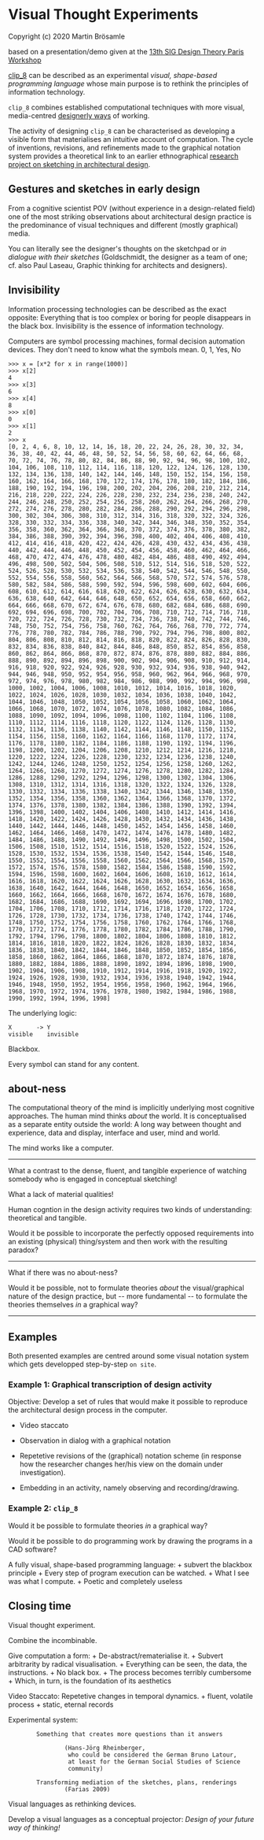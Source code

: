 

Visual Thought Experiments
==========================

Copyright (c) 2020 Martin Brösamle

based on a presentation/demo given at the [13th SIG Design Theory Paris Workshop](https://designtheory.sciencesconf.org/)

[clip_8](https://github.com/broesamle/clip_8)
can be described as an experimental *visual, shape-based programming language* whose main purpose is to rethink the principles of information technology.

`clip_8` combines established computational techniques with more visual, media-centred [designerly ways](https://doi.org/10.1016%2F0142-694X%2882%2990040-0) of working.

The activity of designing `clip_8` can be characterised as developing a visible form that materialises an intuitive account of computation.
The cycle of inventions, revisions, and refinements made to the graphical notation system provides a theoretical link to an earlier ethnographical
[research project on sketching in architectural design](https://doi.org/10.1016/j.destud.2018.01.002).


Gestures and sketches in early design
-------------------------------------

From a cognitive scientist POV (without experience in a design-related field) one of the most striking observations about architectural design practice is the predominance of visual techniques and different (mostly graphical) media.

You can literally see the designer's thoughts on the sketchpad or
*in  dialogue  with  their  sketches*
(Goldschmidt, the designer as a team of one; cf. also Paul Laseau, Graphic thinking for architects and designers).


Invisibility
------------

Information processing technologies can be described as the exact opposite:
Everything that is too complex or boring for people disappears in the black box.
Invisibility is the essence of information technology.

Computers are symbol processing machines, formal decision automation devices.
They don't need to know what the symbols mean.
0, 1, Yes, No

```
>>> x = [x*2 for x in range(1000)]
>>> x[2]
4
>>> x[3]
6
>>> x[4]
8
>>> x[0]
0
>>> x[1]
2
>>> x
[0, 2, 4, 6, 8, 10, 12, 14, 16, 18, 20, 22, 24, 26, 28, 30, 32, 34, 36, 38, 40, 42, 44, 46, 48, 50, 52, 54, 56, 58, 60, 62, 64, 66, 68, 70, 72, 74, 76, 78, 80, 82, 84, 86, 88, 90, 92, 94, 96, 98, 100, 102, 104, 106, 108, 110, 112, 114, 116, 118, 120, 122, 124, 126, 128, 130, 132, 134, 136, 138, 140, 142, 144, 146, 148, 150, 152, 154, 156, 158, 160, 162, 164, 166, 168, 170, 172, 174, 176, 178, 180, 182, 184, 186, 188, 190, 192, 194, 196, 198, 200, 202, 204, 206, 208, 210, 212, 214, 216, 218, 220, 222, 224, 226, 228, 230, 232, 234, 236, 238, 240, 242, 244, 246, 248, 250, 252, 254, 256, 258, 260, 262, 264, 266, 268, 270, 272, 274, 276, 278, 280, 282, 284, 286, 288, 290, 292, 294, 296, 298, 300, 302, 304, 306, 308, 310, 312, 314, 316, 318, 320, 322, 324, 326, 328, 330, 332, 334, 336, 338, 340, 342, 344, 346, 348, 350, 352, 354, 356, 358, 360, 362, 364, 366, 368, 370, 372, 374, 376, 378, 380, 382, 384, 386, 388, 390, 392, 394, 396, 398, 400, 402, 404, 406, 408, 410, 412, 414, 416, 418, 420, 422, 424, 426, 428, 430, 432, 434, 436, 438, 440, 442, 444, 446, 448, 450, 452, 454, 456, 458, 460, 462, 464, 466, 468, 470, 472, 474, 476, 478, 480, 482, 484, 486, 488, 490, 492, 494, 496, 498, 500, 502, 504, 506, 508, 510, 512, 514, 516, 518, 520, 522, 524, 526, 528, 530, 532, 534, 536, 538, 540, 542, 544, 546, 548, 550, 552, 554, 556, 558, 560, 562, 564, 566, 568, 570, 572, 574, 576, 578, 580, 582, 584, 586, 588, 590, 592, 594, 596, 598, 600, 602, 604, 606, 608, 610, 612, 614, 616, 618, 620, 622, 624, 626, 628, 630, 632, 634, 636, 638, 640, 642, 644, 646, 648, 650, 652, 654, 656, 658, 660, 662, 664, 666, 668, 670, 672, 674, 676, 678, 680, 682, 684, 686, 688, 690, 692, 694, 696, 698, 700, 702, 704, 706, 708, 710, 712, 714, 716, 718, 720, 722, 724, 726, 728, 730, 732, 734, 736, 738, 740, 742, 744, 746, 748, 750, 752, 754, 756, 758, 760, 762, 764, 766, 768, 770, 772, 774, 776, 778, 780, 782, 784, 786, 788, 790, 792, 794, 796, 798, 800, 802, 804, 806, 808, 810, 812, 814, 816, 818, 820, 822, 824, 826, 828, 830, 832, 834, 836, 838, 840, 842, 844, 846, 848, 850, 852, 854, 856, 858, 860, 862, 864, 866, 868, 870, 872, 874, 876, 878, 880, 882, 884, 886, 888, 890, 892, 894, 896, 898, 900, 902, 904, 906, 908, 910, 912, 914, 916, 918, 920, 922, 924, 926, 928, 930, 932, 934, 936, 938, 940, 942, 944, 946, 948, 950, 952, 954, 956, 958, 960, 962, 964, 966, 968, 970, 972, 974, 976, 978, 980, 982, 984, 986, 988, 990, 992, 994, 996, 998, 1000, 1002, 1004, 1006, 1008, 1010, 1012, 1014, 1016, 1018, 1020, 1022, 1024, 1026, 1028, 1030, 1032, 1034, 1036, 1038, 1040, 1042, 1044, 1046, 1048, 1050, 1052, 1054, 1056, 1058, 1060, 1062, 1064, 1066, 1068, 1070, 1072, 1074, 1076, 1078, 1080, 1082, 1084, 1086, 1088, 1090, 1092, 1094, 1096, 1098, 1100, 1102, 1104, 1106, 1108, 1110, 1112, 1114, 1116, 1118, 1120, 1122, 1124, 1126, 1128, 1130, 1132, 1134, 1136, 1138, 1140, 1142, 1144, 1146, 1148, 1150, 1152, 1154, 1156, 1158, 1160, 1162, 1164, 1166, 1168, 1170, 1172, 1174, 1176, 1178, 1180, 1182, 1184, 1186, 1188, 1190, 1192, 1194, 1196, 1198, 1200, 1202, 1204, 1206, 1208, 1210, 1212, 1214, 1216, 1218, 1220, 1222, 1224, 1226, 1228, 1230, 1232, 1234, 1236, 1238, 1240, 1242, 1244, 1246, 1248, 1250, 1252, 1254, 1256, 1258, 1260, 1262, 1264, 1266, 1268, 1270, 1272, 1274, 1276, 1278, 1280, 1282, 1284, 1286, 1288, 1290, 1292, 1294, 1296, 1298, 1300, 1302, 1304, 1306, 1308, 1310, 1312, 1314, 1316, 1318, 1320, 1322, 1324, 1326, 1328, 1330, 1332, 1334, 1336, 1338, 1340, 1342, 1344, 1346, 1348, 1350, 1352, 1354, 1356, 1358, 1360, 1362, 1364, 1366, 1368, 1370, 1372, 1374, 1376, 1378, 1380, 1382, 1384, 1386, 1388, 1390, 1392, 1394, 1396, 1398, 1400, 1402, 1404, 1406, 1408, 1410, 1412, 1414, 1416, 1418, 1420, 1422, 1424, 1426, 1428, 1430, 1432, 1434, 1436, 1438, 1440, 1442, 1444, 1446, 1448, 1450, 1452, 1454, 1456, 1458, 1460, 1462, 1464, 1466, 1468, 1470, 1472, 1474, 1476, 1478, 1480, 1482, 1484, 1486, 1488, 1490, 1492, 1494, 1496, 1498, 1500, 1502, 1504, 1506, 1508, 1510, 1512, 1514, 1516, 1518, 1520, 1522, 1524, 1526, 1528, 1530, 1532, 1534, 1536, 1538, 1540, 1542, 1544, 1546, 1548, 1550, 1552, 1554, 1556, 1558, 1560, 1562, 1564, 1566, 1568, 1570, 1572, 1574, 1576, 1578, 1580, 1582, 1584, 1586, 1588, 1590, 1592, 1594, 1596, 1598, 1600, 1602, 1604, 1606, 1608, 1610, 1612, 1614, 1616, 1618, 1620, 1622, 1624, 1626, 1628, 1630, 1632, 1634, 1636, 1638, 1640, 1642, 1644, 1646, 1648, 1650, 1652, 1654, 1656, 1658, 1660, 1662, 1664, 1666, 1668, 1670, 1672, 1674, 1676, 1678, 1680, 1682, 1684, 1686, 1688, 1690, 1692, 1694, 1696, 1698, 1700, 1702, 1704, 1706, 1708, 1710, 1712, 1714, 1716, 1718, 1720, 1722, 1724, 1726, 1728, 1730, 1732, 1734, 1736, 1738, 1740, 1742, 1744, 1746, 1748, 1750, 1752, 1754, 1756, 1758, 1760, 1762, 1764, 1766, 1768, 1770, 1772, 1774, 1776, 1778, 1780, 1782, 1784, 1786, 1788, 1790, 1792, 1794, 1796, 1798, 1800, 1802, 1804, 1806, 1808, 1810, 1812, 1814, 1816, 1818, 1820, 1822, 1824, 1826, 1828, 1830, 1832, 1834, 1836, 1838, 1840, 1842, 1844, 1846, 1848, 1850, 1852, 1854, 1856, 1858, 1860, 1862, 1864, 1866, 1868, 1870, 1872, 1874, 1876, 1878, 1880, 1882, 1884, 1886, 1888, 1890, 1892, 1894, 1896, 1898, 1900, 1902, 1904, 1906, 1908, 1910, 1912, 1914, 1916, 1918, 1920, 1922, 1924, 1926, 1928, 1930, 1932, 1934, 1936, 1938, 1940, 1942, 1944, 1946, 1948, 1950, 1952, 1954, 1956, 1958, 1960, 1962, 1964, 1966, 1968, 1970, 1972, 1974, 1976, 1978, 1980, 1982, 1984, 1986, 1988, 1990, 1992, 1994, 1996, 1998]
```

The underlying logic:
```
X       -> Y
visible    invisible
```
Blackbox.

Every symbol can stand for any content.


about-ness
----------

The computational theory of the mind is implicitly underlying most cognitive approaches.
The human mind thinks *about* the world.
It is conceptualised as a separate entity outside the world:
A long way between thought and experience, data and display, interface and user, mind and world.

The mind works like a computer.

*****

What a contrast to the dense, fluent, and tangible experience of watching somebody who is engaged in conceptual sketching!

What a lack of material qualities!

Human cogntion in the design activity requires two kinds of understanding: theoretical and tangible.

Would it be possible to incorporate the perfectly opposed requirements into an existing (physical) thing/system and then work with the resulting paradox?

*****

What if there was no about-ness?

Would it be possible, not to formulate theories _about_ the visual/graphical nature of the design practice, but -- more fundamental --
to formulate the theories themselves _in_ a graphical way?

*****

Examples
--------

Both presented examples are centred around some visual notation system which gets developped step-by-step `on site`.


### Example 1: Graphical transcription of design activity

Objective: Develop a set of rules that would make it possible to  reproduce the architectural design process in the computer.

+ Video staccato

+ Observation in dialog with a graphical notation

+ Repetetive revisions of the (graphical) notation scheme (in response how the researcher changes her/his view on the domain under investigation).

+ Embedding in an activity, namely observing and recording/drawing.


### Example 2: `clip_8`

Would it be possible to formulate theories _in_ a graphical way?

Would it be possible to do programming work by drawing the programs in a CAD software?


A fully visual, shape-based programming language:
    + subvert the blackbox principle
    + Every step of program execution can be watched.
    + What I see was what I compute.
    + Poetic and completely useless


Closing time
------------

Visual thought experiment.

Combine the incombinable.

Give computation a form:
    + De-abstract/rematerialise it.
    + Subvert arbitrarity by radical visualisation.
    + Everything can be seen, the data, the instructions.
    + No black box.
    + The process becomes terribly cumbersome
    + Which, in turn, is the foundation of its aesthetics

Video Staccato: Repetetive changes in temporal dynamics.
    + fluent, volatile process
    + static, eternal records

Experimental system:

```
        Something that creates more questions than it answers

                (Hans-Jörg Rheinberger,
                 who could be considered the German Bruno Latour,
                 at least for the German Social Studies of Science
                 community)
```

```
        Transforming mediation of the sketches, plans, renderings
                (Farias 2009)
```


Visual languages as rethinking devices.

Develop a visual languages as a conceptual projector: *Design of your future way of thinking!*
